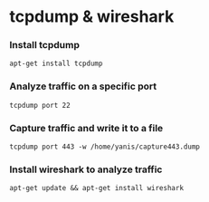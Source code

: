 # tcpdump & wireshark

### Install tcpdump

```
apt-get install tcpdump
```

### Analyze traffic on a specific port

```
tcpdump port 22
```

### Capture traffic and write it to a file

```
tcpdump port 443 -w /home/yanis/capture443.dump
```

### Install wireshark to analyze traffic

```
apt-get update && apt-get install wireshark
```









